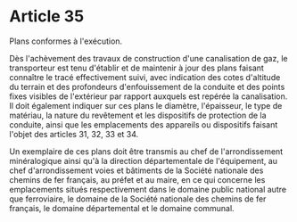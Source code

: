 # Article 35

Plans conformes à l'exécution.

Dès l'achèvement des travaux de construction d'une canalisation de gaz, le transporteur est tenu d'établir et de maintenir à jour des plans faisant connaître le tracé effectivement suivi, avec indication des cotes d'altitude du terrain et des profondeurs d'enfouissement de la conduite et des points fixes visibles de l'extérieur par rapport auxquels est repérée la canalisation. Il doit également indiquer sur ces plans le diamètre, l'épaisseur, le type de matériau, la nature du revêtement et les dispositifs de protection de la conduite, ainsi que les emplacements des appareils ou dispositifs faisant l'objet des articles 31, 32, 33 et 34.

Un exemplaire de ces plans doit être transmis au chef de l'arrondissement minéralogique ainsi qu'à la direction départementale de l'équipement, au chef d'arrondissement voies et bâtiments de la Société nationale des chemins de fer français, au préfet et au maire, en ce qui concerne les emplacements situés respectivement dans le domaine public national autre que ferroviaire, le domaine de la Société nationale des chemins de fer français, le domaine départemental et le domaine communal.
